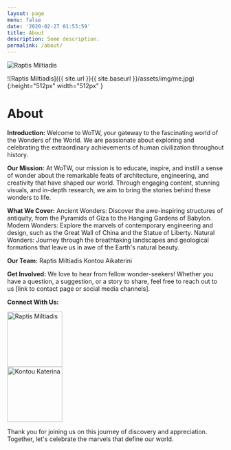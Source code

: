 ```yaml
---
layout: page
menu: false
date: '2020-02-27 01:53:59'
title: About
description: Some description.
permalink: /about/
---
```


<img class="round-image" src="{{ site.url }}{{ site.baseurl }}/assets/img/Miltos.jpg" alt="Raptis Miltiadis">


![Raptis Miltiadis]({{ site.url }}{{ site.baseurl }}/assets/img/me.jpg){:height="512px" width="512px" }

# About

**Introduction:**
Welcome to WoTW, your gateway to the fascinating world of the Wonders of the World. We are passionate about exploring and celebrating the extraordinary achievements of human civilization throughout history.

**Our Mission:**
At WoTW, our mission is to educate, inspire, and instill a sense of wonder about the remarkable feats of architecture, engineering, and creativity that have shaped our world. Through engaging content, stunning visuals, and in-depth research, we aim to bring the stories behind these wonders to life.

**What We Cover:**
Ancient Wonders: Discover the awe-inspiring structures of antiquity, from the Pyramids of Giza to the Hanging Gardens of Babylon.
Modern Wonders: Explore the marvels of contemporary engineering and design, such as the Great Wall of China and the Statue of Liberty.
Natural Wonders: Journey through the breathtaking landscapes and geological formations that leave us in awe of the Earth's natural beauty.

**Our Team:**
Raptis Miltiadis
Kontou Aikaterini

**Get Involved:**
We love to hear from fellow wonder-seekers! Whether you have a question, a suggestion, or a story to share, feel free to reach out to us [link to contact page or social media channels].

**Connect With Us:**
<div class="row">
  <div class="column">
  <img class="round-image" src="{{ site.url }}{{ site.baseurl }}/assets/img/Miltos.jpg" alt="Raptis Miltiadis" width="128px">
  </div>
  <div class="column">
  <img class="round-image" src="{{ site.url }}{{ site.baseurl }}/assets/img/Katerina.jpg" alt="Kontou Katerina" width="128px">
  </div>
</div>

Thank you for joining us on this journey of discovery and appreciation. Together, let's celebrate the marvels that define our world.